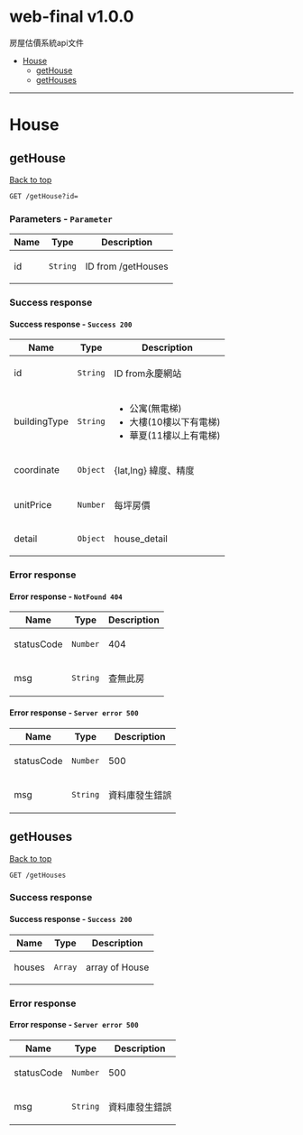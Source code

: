 <a name="top"></a>
# web-final v1.0.0

房屋估價系統api文件

 - [House](#House)
   - [getHouse](#getHouse)
   - [getHouses](#getHouses)

___


# <a name='House'></a> House

## <a name='getHouse'></a> getHouse
[Back to top](#top)

```
GET /getHouse?id=
```

### Parameters - `Parameter`

| Name     | Type       | Description                           |
|----------|------------|---------------------------------------|
| id | `String` | <p>ID from /getHouses</p> |

### Success response

#### Success response - `Success 200`

| Name     | Type       | Description                           |
|----------|------------|---------------------------------------|
| id | `String` | <p>ID from永慶網站</p> |
| buildingType | `String` | <ul> <li>公寓(無電梯)</li> <li>大樓(10樓以下有電梯)</li> <li>華夏(11樓以上有電梯)</li> </ul> |
| coordinate | `Object` | <p>{lat,lng} 緯度、精度</p> |
| unitPrice | `Number` | <p>每坪房價</p> |
| detail | `Object` | <p>house_detail</p> |

### Error response

#### Error response - `NotFound 404`

| Name     | Type       | Description                           |
|----------|------------|---------------------------------------|
| statusCode | `Number` | <p>404</p> |
| msg | `String` | <p>查無此房</p> |

#### Error response - `Server error 500`

| Name     | Type       | Description                           |
|----------|------------|---------------------------------------|
| statusCode | `Number` | <p>500</p> |
| msg | `String` | <p>資料庫發生錯誤</p> |

## <a name='getHouses'></a> getHouses
[Back to top](#top)

```
GET /getHouses
```

### Success response

#### Success response - `Success 200`

| Name     | Type       | Description                           |
|----------|------------|---------------------------------------|
| houses | `Array` | <p>array of House</p> |

### Error response

#### Error response - `Server error 500`

| Name     | Type       | Description                           |
|----------|------------|---------------------------------------|
| statusCode | `Number` | <p>500</p> |
| msg | `String` | <p>資料庫發生錯誤</p> |
